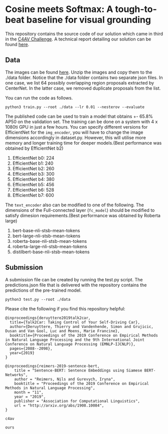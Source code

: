 # Cosine meets Softmax: A tough-to-beat baseline for visual grounding  
This repository contains the source code of our solution which came in third in the [C4AV Challenge](https://www.aicrowd.com/challenges/eccv-2020-commands-4-autonomous-vehicles). A technical report detailing our solution can be found [here](our_paper).  

## Data
The images can be found [here](https://drive.google.com/open?id=1bhcdej7IFj5GqfvXGrHGPk2Knxe77pek). Unzip the images and copy them to the ./data folder. Notice that the ./data folder contains two separate json files. In one case, we list 64 possibly overlapping region proposals extracted by CenterNet. In the latter case, we removed duplicate proposals from the list.

You can run the code as follows.

```
python3 train.py --root ./data --lr 0.01 --nesterov --evaluate 
```

The published code can be used to train a model that obtains +- 65.8% AP50 on the validation set. The training can be done on a system with 4 x 1080ti GPU in just a few hours. You can specify different versions for EfficientNet for the `img_encoder`, you will have to change the image dimensions accordingly in dataset.py. However, this will utilise more memory and longer training time for deeper models.(Best performance was obtained by EfficientNet b2)  
1. EfficientNet b0: 224
2. EfficientNet b1: 240
3. EfficientNet b2: 260
4. EfficientNet b3: 300
5. EfficientNet b4: 380
6. EfficientNet b5: 456
7. EfficientNet b6: 528
8. EfficientNet b7: 600  

The `text_encoder` also can be modified to one of the following. The dimensions of the Full-connected layer (`fc_model`) should be modified to satisfy dimesion requirements.(Best performance was obtained by Roberta large)  
1. bert-base-nli-stsb-mean-tokens	
2. bert-large-nli-stsb-mean-tokens	
3. roberta-base-nli-stsb-mean-tokens	
4. roberta-large-nli-stsb-mean-tokens	
5. distilbert-base-nli-stsb-mean-tokens  

## Submission
A submission file can be created by running the test.py script. The predictions.json file that is delivered with the repository contains the predictions of the pre-trained model. 

```
python3 test.py --root ./data
```

Please cite the following if you find this repository helpful:

```
@inproceedings{deruyttere2019talk2car,
  title={Talk2Car: Taking Control of Your Self-Driving Car},
  author={Deruyttere, Thierry and Vandenhende, Simon and Grujicic, Dusan and Van Gool, Luc and Moens, Marie Francine},
  booktitle={Proceedings of the 2019 Conference on Empirical Methods in Natural Language Processing and the 9th International Joint Conference on Natural Language Processing (EMNLP-IJCNLP)},
  pages={2088--2098},
  year={2019}
}
```

```
@inproceedings{reimers-2019-sentence-bert,
    title = "Sentence-BERT: Sentence Embeddings using Siamese BERT-Networks",
    author = "Reimers, Nils and Gurevych, Iryna",
    booktitle = "Proceedings of the 2019 Conference on Empirical Methods in Natural Language Processing",
    month = "11",
    year = "2019",
    publisher = "Association for Computational Linguistics",
    url = "http://arxiv.org/abs/1908.10084",
}
```

```c4av```

```ours```